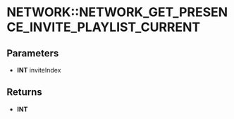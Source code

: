 # NETWORK::NETWORK_GET_PRESENCE_INVITE_PLAYLIST_CURRENT

## Parameters
* **INT** inviteIndex

## Returns
* **INT**
